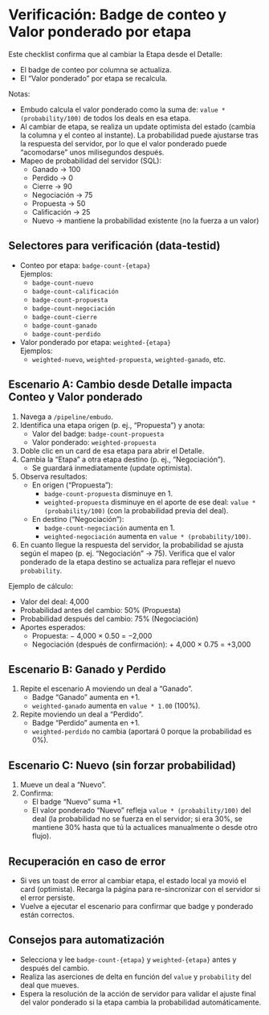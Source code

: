 # Verificación: Badge de conteo y Valor ponderado por etapa

Este checklist confirma que al cambiar la Etapa desde el Detalle:
- El badge de conteo por columna se actualiza.
- El “Valor ponderado” por etapa se recalcula.

Notas:
- Embudo calcula el valor ponderado como la suma de: `value * (probability/100)` de todos los deals en esa etapa.
- Al cambiar de etapa, se realiza un update optimista del estado (cambia la columna y el conteo al instante). La probabilidad puede ajustarse tras la respuesta del servidor, por lo que el valor ponderado puede “acomodarse” unos milisegundos después.
- Mapeo de probabilidad del servidor (SQL):  
  - Ganado → 100  
  - Perdido → 0  
  - Cierre → 90  
  - Negociación → 75  
  - Propuesta → 50  
  - Calificación → 25  
  - Nuevo → mantiene la probabilidad existente (no la fuerza a un valor)  

## Selectores para verificación (data-testid)
- Conteo por etapa: `badge-count-{etapa}`  
  Ejemplos:  
  - `badge-count-nuevo`  
  - `badge-count-calificación`  
  - `badge-count-propuesta`  
  - `badge-count-negociación`  
  - `badge-count-cierre`  
  - `badge-count-ganado`  
  - `badge-count-perdido`  
- Valor ponderado por etapa: `weighted-{etapa}`  
  Ejemplos:  
  - `weighted-nuevo`, `weighted-propuesta`, `weighted-ganado`, etc.

## Escenario A: Cambio desde Detalle impacta Conteo y Valor ponderado
1. Navega a `/pipeline/embudo`.
2. Identifica una etapa origen (p. ej., “Propuesta”) y anota:  
   - Valor del badge: `badge-count-propuesta`  
   - Valor ponderado: `weighted-propuesta`  
3. Doble clic en un card de esa etapa para abrir el Detalle.
4. Cambia la “Etapa” a otra etapa destino (p. ej., “Negociación”).  
   - Se guardará inmediatamente (update optimista).
5. Observa resultados:
   - En origen (“Propuesta”):  
     - `badge-count-propuesta` disminuye en 1.  
     - `weighted-propuesta` disminuye en el aporte de ese deal: `value * (probability/100)` (con la probabilidad previa del deal).
   - En destino (“Negociación”):  
     - `badge-count-negociación` aumenta en 1.  
     - `weighted-negociación` aumenta en `value * (probability/100)`.  
6. En cuanto llegue la respuesta del servidor, la probabilidad se ajusta según el mapeo (p. ej. “Negociación” → 75). Verifica que el valor ponderado de la etapa destino se actualiza para reflejar el nuevo `probability`.

Ejemplo de cálculo:  
- Valor del deal: 4,000  
- Probabilidad antes del cambio: 50% (Propuesta)  
- Probabilidad después del cambio: 75% (Negociación)  
- Aportes esperados:  
  - Propuesta: − 4,000 × 0.50 = −2,000  
  - Negociación (después de confirmación): + 4,000 × 0.75 = +3,000

## Escenario B: Ganado y Perdido
1. Repite el escenario A moviendo un deal a “Ganado”.  
   - Badge “Ganado” aumenta en +1.  
   - `weighted-ganado` aumenta en `value * 1.00` (100%).  
2. Repite moviendo un deal a “Perdido”.  
   - Badge “Perdido” aumenta en +1.  
   - `weighted-perdido` no cambia (aportará 0 porque la probabilidad es 0%).  

## Escenario C: Nuevo (sin forzar probabilidad)
1. Mueve un deal a “Nuevo”.  
2. Confirma:  
   - El badge “Nuevo” suma +1.  
   - El valor ponderado “Nuevo” refleja `value * (probability/100)` del deal (la probabilidad no se fuerza en el servidor; si era 30%, se mantiene 30% hasta que tú la actualices manualmente o desde otro flujo).

## Recuperación en caso de error
- Si ves un toast de error al cambiar etapa, el estado local ya movió el card (optimista). Recarga la página para re-sincronizar con el servidor si el error persiste.
- Vuelve a ejecutar el escenario para confirmar que badge y ponderado están correctos.

## Consejos para automatización
- Selecciona y lee `badge-count-{etapa}` y `weighted-{etapa}` antes y después del cambio.  
- Realiza las aserciones de delta en función del `value` y `probability` del deal que mueves.  
- Espera la resolución de la acción de servidor para validar el ajuste final del valor ponderado si la etapa cambia la probabilidad automáticamente.
